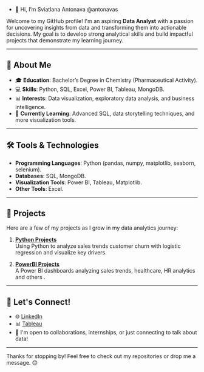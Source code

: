 - 👋 Hi, I’m  Sviatlana Antonava @antonavas

Welcome to my GitHub profile! I'm an aspiring **Data Analyst** with a passion for uncovering insights from data and transforming them into actionable decisions. My goal is to develop strong analytical skills and build impactful projects that demonstrate my learning journey.

---

## 🌟 About Me
- 🎓 **Education**: Bachelor’s Degree in Chemistry (Pharmaceutical Activity).
- 💻 **Skills**: Python, SQL, Excel, Power BI, Tableau, MongoDB.
- 📊 **Interests**: Data visualization, exploratory data analysis, and business intelligence.
- 🌱 **Currently Learning**: Advanced SQL, data storytelling techniques, and more visualization tools.

---

## 🛠️ Tools & Technologies
- **Programming Languages**: Python (pandas, numpy, matplotlib, seaborn, selenium).
- **Databases**: SQL, MongoDB.
- **Visualization Tools**: Power BI, Tableau, Matplotlib.
- **Other Tools**: Excel.

---

## 📂 Projects

Here are a few of my projects as I grow in my data analytics journey:

1. **[Python Projects](https://github.com//antonavas/Python_Projects)**  
   Using Python to analyze sales trends customer churn with logistic regression and visualize key drivers.

2. **[PowerBI Projects](https://github.com/antonavas/PowerBI_Projects)**  
   A Power BI dashboards analyzing sales trends, healthcare, HR analytics and others .

---


## 🤝 Let's Connect!
- 🌐 [LinkedIn](https://www.linkedin.com/in/sviatlana-antonava-1bab0932a)
- 📊 [Tableau](https://public.tableau.com/app/profile/sviatlana.antonava)
- 🌱 I'm open to collaborations, internships, or just connecting to talk about data!

---

Thanks for stopping by! Feel free to check out my repositories or drop me a message. 😊

